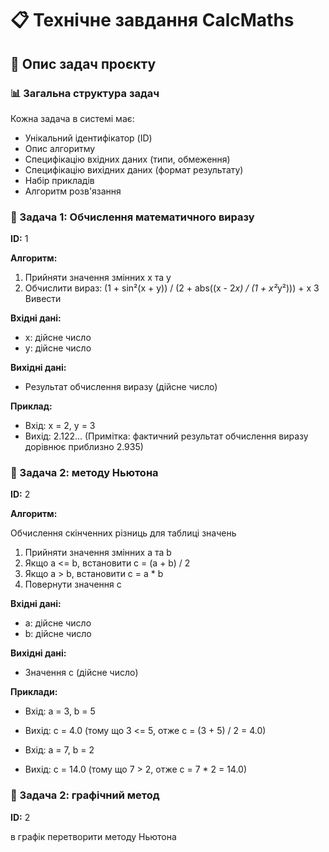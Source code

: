 # 📋 Технічне завдання CalcMaths

## 📝 Опис задач проєкту

### 📊 Загальна структура задач
Кожна задача в системі має:
- Унікальний ідентифікатор (ID)
- Опис алгоритму
- Специфікацію вхідних даних (типи, обмеження)
- Специфікацію вихідних даних (формат результату)
- Набір прикладів
- Алгоритм розв'язання

### 🧮 Задача 1: Обчислення математичного виразу
**ID:** 1

**Алгоритм:**
1. Прийняти значення змінних x та y
2. Обчислити вираз: (1 + sin²(x + y)) / (2 + abs((x - 2*x) / (1 + x²*y²))) + x
3 Вивести

**Вхідні дані:**
- x: дійсне число
- y: дійсне число

**Вихідні дані:**
- Результат обчислення виразу (дійсне число)

**Приклад:**
- Вхід: x = 2, y = 3
- Вихід: 2.122... (Примітка: фактичний результат обчислення виразу дорівнює приблизно 2.935)

### 🔢 Задача 2: методу Ньютона
**ID:** 2

**Алгоритм:**

Обчислення скінченних різниць для таблиці значень





1. Прийняти значення змінних a та b
2. Якщо a <= b, встановити c = (a + b) / 2
3. Якщо a > b, встановити c = a * b
4. Повернути значення c

**Вхідні дані:**
- a: дійсне число
- b: дійсне число

**Вихідні дані:**
- Значення c (дійсне число)

**Приклади:**
- Вхід: a = 3, b = 5
- Вихід: c = 4.0 (тому що 3 <= 5, отже c = (3 + 5) / 2 = 4.0)

- Вхід: a = 7, b = 2
- Вихід: c = 14.0 (тому що 7 > 2, отже c = 7 * 2 = 14.0)

### 🔢 Задача 2: графічний метод
**ID:** 2

в графік перетворити методу Ньютона